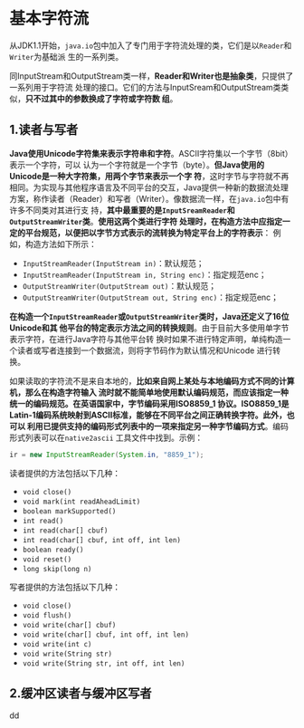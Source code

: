 基本字符流
================================================================================
从JDK1.1开始，`java.io`包中加入了专门用于字符流处理的类，它们是以`Reader`和`Writer`为基础派
生的一系列类。

同InputStream和OutputStream类一样，**Reader和Writer也是抽象类**，只提供了一系列用于字符流
处理的接口。它们的方法与InputSream和OutputStream类类似，**只不过其中的参数换成了字符或字符数
组**。

## 1.读者与写者
**Java使用Unicode字符集来表示字符串和字符**。ASCII字符集以一个字节（8bit）表示一个字符，可以
认为一个字符就是一个字节（byte）。**但Java使用的Unicode是一种大字符集，用两个字节来表示一个字
符**，这时字节与字符就不再相同。为实现与其他程序语言及不同平台的交互，Java提供一种新的数据流处理
方案，称作读者（Reader）和写者（Writer）。像数据流一样，在`java.io`包中有许多不同类对其进行支
持，**其中最重要的是`InputSreamReader`和`OutputStreamWriter`类**。**使用这两个类进行字符
处理时，在构造方法中应指定一定的平台规范，以便把以字节方式表示的流转换为特定平台上的字符表示**：
例如，构造方法如下所示：
+ `InputStreamReader(InputStream in)`：默认规范；
+ `InputStreamReader(InputStream in, String enc)`：指定规范enc；
+ `OutputStreamWriter(OutputStream out)`：默认规范；
+ `OutputStreamWriter(OutputStream out, String enc)`：指定规范enc；

**在构造一个`InputStreamReader`或`OutputStreamWriter`类时，Java还定义了16位Unicode和其
他平台的特定表示方法之间的转换规则**。由于目前大多使用单字节表示字符，在进行Java字符与其他平台转
换时如果不进行特定声明，单纯构造一个读者或写者连接到一个数据流，则将字节码作为默认情况和Unicode
进行转换。

如果读取的字符流不是来自本地的，**比如来自网上某处与本地编码方式不同的计算机，那么在构造字符输入
流时就不能简单地使用默认编码规范，而应该指定一种统一的编码规范。在英语国家中，字节编码采用ISO8859_1
协议。ISO8859_1是Latin-1编码系统映射到ASCII标准，能够在不同平台之间正确转换字符。此外，也可以
利用已提供支持的编码形式列表中的一项来指定另一种字节编码方式**。编码形式列表可以在`native2ascii`
工具文件中找到。示例：
```java
ir = new InputStreamReader(System.in, "8859_1");
```
读者提供的方法包括以下几种：
+ `void close()`
+ `void mark(int readAheadLimit)`
+ `boolean markSupported()`
+ `int read()`
+ `int read(char[] cbuf)`
+ `int read(char[] cbuf, int off, int len)`
+ `boolean ready()`
+ `void reset()`
+ `long skip(long n)`

写者提供的方法包括以下几种：
+ `void close()`
+ `void flush()`
+ `void write(char[] cbuf)`
+ `void write(char[] cbuf, int off, int len)`
+ `void write(int c)`
+ `void write(String str)`
+ `void write(String str, int off, int len)`

## 2.缓冲区读者与缓冲区写者



































dd
